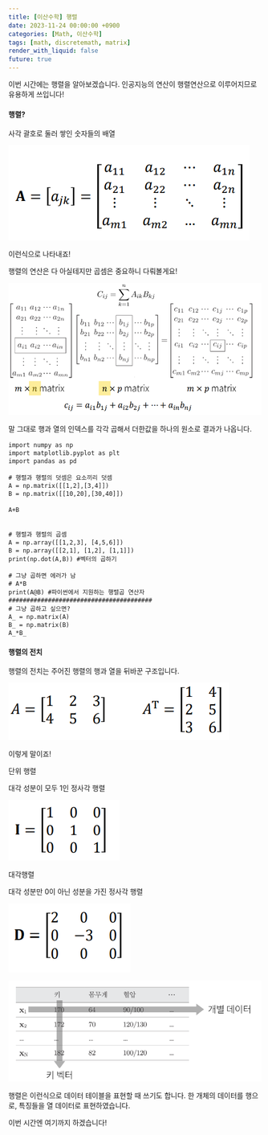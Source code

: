 ```yaml
---
title: [이산수학] 행렬
date: 2023-11-24 00:00:00 +0900
categories: [Math, 이산수학]
tags: [math, discretemath, matrix]
render_with_liquid: false
future: true
---
```


이번 시간에는 행렬을 알아보겠습니다. 인공지능의 연산이 행렬연산으로 이루어지므로 유용하게 쓰입니다!

#### **행렬?**

사각 괄호로 둘러 쌓인 숫자들의 배열

![Desktop View](/assets/img/Math/Discrete-Math/Matrix/1.png)

이런식으로 나타내죠!

행렬의 연산은 다 아실테지만 곱셈은 중요하니 다뤄볼게요!

![Desktop View](/assets/img/Math/Discrete-Math/Matrix/2.png)

말 그대로 행과 열의 인덱스를 각각 곱해서 더한값을 하나의 원소로 결과가 나옵니다.

```
import numpy as np
import matplotlib.pyplot as plt
import pandas as pd

# 행렬과 행렬의 덧셈은 요소끼리 덧셈
A = np.matrix([[1,2],[3,4]])
B = np.matrix([[10,20],[30,40]])

A+B


# 행렬과 행렬의 곱셈
A = np.array([[1,2,3], [4,5,6]]) 
B = np.array([[2,1], [1,2], [1,1]])
print(np.dot(A,B)) #벡터의 곱하기

# 그냥 곱하면 에러가 남 
# A*B
print(A@B) #파이썬에서 지원하는 행렬곱 연산자
########################################
# 그냥 곱하고 싶으면?
A_ = np.matrix(A)
B_ = np.matrix(B)
A_*B_
```

#### **행렬의 전치**

행렬의 전치는 주어진 행렬의 행과 열을 뒤바꾼 구조입니다. 

![Desktop View](/assets/img/Math/Discrete-Math/Matrix/3.png)

이렇게 말이죠!

단위 행렬

대각 성분이 모두 1인 정사각 행렬

![Desktop View](/assets/img/Math/Discrete-Math/Matrix/4.png)

대각행렬

대각 성분만 0이 아닌 성분을 가진 정사각 행렬

![Desktop View](/assets/img/Math/Discrete-Math/Matrix/5.png)

![Desktop View](/assets/img/Math/Discrete-Math/Matrix/6.png)

행렬은 이런식으로 데이터 테이블을 표현할 때 쓰기도 합니다. 한 개체의 데이터를 행으로, 특징들을 열 데이터로 표현하였습니다.

이번 시간엔 여기까지 하겠습니다!